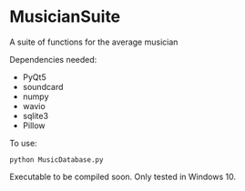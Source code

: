 # MusicianSuite
A suite of functions for the average musician

Dependencies needed:

- PyQt5
- soundcard
- numpy
- wavio
- sqlite3
- Pillow

To use:
```
python MusicDatabase.py
```
Executable to be compiled soon. Only tested in Windows 10.
